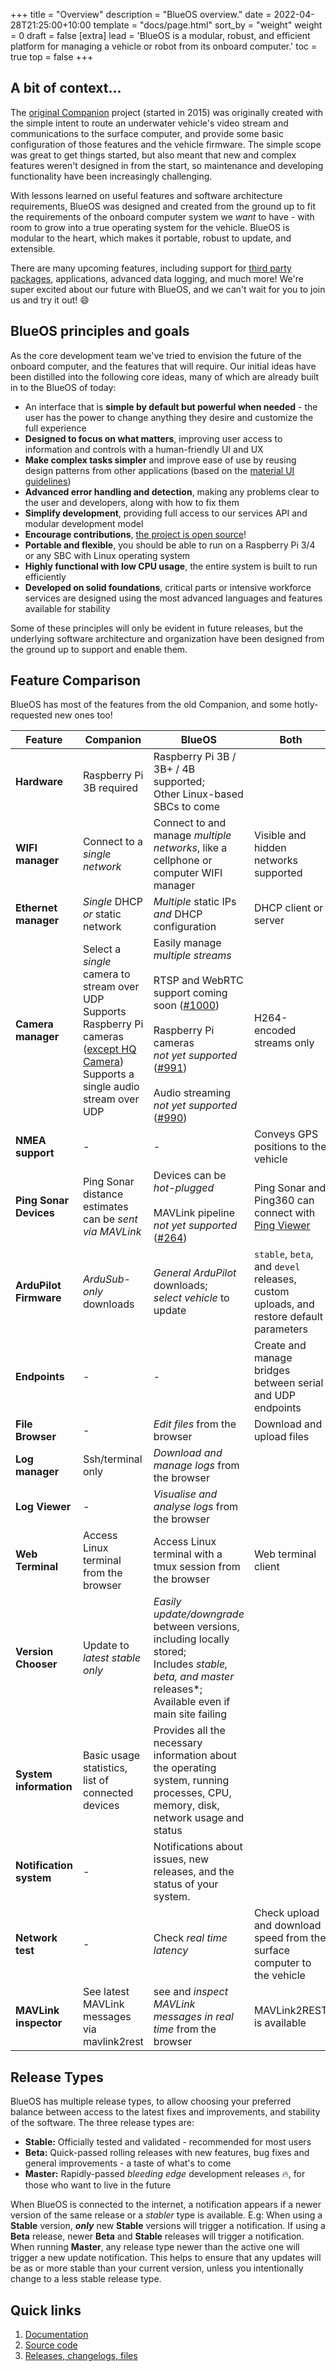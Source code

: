 +++
title = "Overview"
description = "BlueOS overview."
date = 2022-04-28T21:25:00+10:00
template = "docs/page.html"
sort_by = "weight"
weight = 0
draft = false
[extra]
lead = 'BlueOS is a modular, robust, and efficient platform for managing a vehicle or robot from its onboard computer.'
toc = true
top = false
+++

## A bit of context...

The [original Companion](https://www.ardusub.com/reference/companion-web-ui.html) project (started in 2015) was originally created with the simple intent to route an underwater vehicle's video stream and communications to the surface computer, and provide some basic configuration of those features and the vehicle firmware. The simple scope was great to get things started, but also meant that new and complex features weren't designed in from the start, so maintenance and developing functionality have been increasingly challenging.

With lessons learned on useful features and software architecture requirements, BlueOS was designed and created from the ground up to fit the requirements of the onboard computer system we _want_ to have - with room to grow into a true operating system for the vehicle. BlueOS is modular to the heart, which makes it portable, robust to update, and extensible. 

There are many upcoming features, including support for [third party packages](https://discuss.bluerobotics.com/t/external-integrations-extensions/10912), applications, advanced data logging, and much more! We're super excited about our future with BlueOS, and we can't wait for you to join us and try it out! 😄

## BlueOS principles and goals

As the core development team we've tried to envision the future of the onboard computer, and the features that will require. Our initial ideas have been distilled into the following core ideas, many of which are already built in to the BlueOS of today:

* An interface that is **simple by default but powerful when needed** - the user has the power to change anything they desire and customize the full experience
* **Designed to focus on what matters**, improving user access to information and controls with a human-friendly UI and UX
* **Make complex tasks simpler** and improve ease of use by reusing design patterns from other applications (based on the [material UI guidelines](https://material.io/design/guidelines-overview))
* **Advanced error handling and detection**, making any problems clear to the user and developers, along with how to fix them
* **Simplify development**, providing full access to our services API and modular development model
* **Encourage contributions**, [the project is open source](https://github.com/bluerobotics/BlueOS-docker)!
* **Portable and flexible**, you should be able to run on a Raspberry Pi 3/4 or any SBC with Linux operating system
* **Highly functional with low CPU usage**, the entire system is built to run efficiently
* **Developed on solid foundations**, critical parts or intensive workforce services are designed using the most advanced languages and features available for stability

Some of these principles will only be evident in future releases, but the underlying software architecture and organization have been designed from the ground up to support and enable them.


## Feature Comparison

BlueOS has most of the features from the old Companion, and some hotly-requested new ones too!

| Feature | Companion | BlueOS | Both |  |
|---|---|---|---|---|
| **Hardware** | Raspberry Pi 3B required | Raspberry Pi 3B / 3B+ / 4B supported;<br>Other Linux-based SBCs to come
| **WIFI manager** | Connect to a *single network* | Connect to and manage *multiple networks*, like a cellphone or computer WIFI manager | Visible and hidden networks supported |  |
| **Ethernet manager** | *Single* DHCP *or* static network | *Multiple* static IPs *and* DHCP configuration | DHCP client or server |  |
| **Camera manager** | Select a *single* camera to stream over UDP<br>Supports Raspberry Pi cameras ([except HQ Camera](https://discuss.bluerobotics.com/t/raspberry-pi-camera-stream-not-working/11976/18))<br>Supports a single audio stream over UDP | Easily manage *multiple streams*<br><br>RTSP and WebRTC support coming soon ([#1000](https://github.com/bluerobotics/BlueOS-docker/issues/1000))<br><br>Raspberry Pi cameras<br>*not yet supported* ([#991](https://github.com/bluerobotics/BlueOS-docker/issues/991))<br><br>Audio streaming<br>*not yet supported* ([#990](https://github.com/bluerobotics/BlueOS-docker/issues/990)) | H264-encoded streams only |  |
| **NMEA support** | - | - | Conveys GPS positions to the vehicle |  |
| **Ping Sonar Devices** | Ping Sonar distance estimates can be *sent via MAVLink* | Devices can be *hot-plugged*<br><br>MAVLink pipeline<br>*not yet supported* ([#264](https://github.com/bluerobotics/BlueOS-docker/issues/264)) | Ping Sonar and Ping360 can connect with [Ping Viewer](https://docs.bluerobotics.com/ping-viewer/) |  |
| **ArduPilot Firmware** | *ArduSub-only* downloads | *General ArduPilot* downloads;<br>*select vehicle* to update | `stable`, `beta`, and `devel` releases, custom uploads, and restore default parameters |  |
| **Endpoints** | - | - | Create and manage bridges between serial and UDP endpoints |  |
| **File Browser** | - | *Edit files* from the browser | Download and upload files |  |
| **Log manager** | Ssh/terminal only | *Download and manage logs* from the browser |  |  |
| **Log Viewer** | - | *Visualise and analyse logs* from the browser |  |  |
| **Web Terminal** | Access Linux terminal from the browser | Access Linux terminal with a tmux session from the browser | Web terminal client |  |
| **Version Chooser** | Update to *latest stable only* | *Easily update/downgrade* between versions, including locally stored;<br>Includes *stable, beta, and master* releases*;<br>Available even if main site failing |  |  |
| **System information** | Basic usage statistics, list of connected devices | Provides all the necessary information about the operating system, running processes, CPU, memory, disk, network usage and status |  |  |
| **Notification system** | - | Notifications about issues, new releases, and the status of your system. |  |  |
| **Network test** | - | Check *real time latency* | Check upload and download speed from the surface computer to the vehicle |  |
| **MAVLink inspector** | See latest MAVLink messages via mavlink2rest | see and *inspect MAVLink messages in real time* from the browser | MAVLink2REST is available |  |

## Release Types
BlueOS has multiple release types, to allow choosing your preferred balance between access to the latest fixes and improvements, and stability of the software. The three release types are:
- **Stable:** Officially tested and validated - recommended for most users
- **Beta:** Quick-passed rolling releases with new features, bug fixes and general improvements - a taste of what's to come
- **Master:** Rapidly-passed *bleeding edge* development releases 🔥, for those who want to live in the future

When BlueOS is connected to the internet, a notification appears if a newer version of the same release or a *stabler* type is available. E.g: When using a **Stable** version, _**only**_ new **Stable** versions will trigger a notification. If using a **Beta** release, newer **Beta** and **Stable** releases will trigger a notification. When running **Master**, any release type newer than the active one will trigger a new update notification. This helps to ensure that any updates will be as or more stable than your current version, unless you intentionally change to a less stable release type.

## Quick links

1. [Documentation](../)
2. [Source code](https://github.com/bluerobotics/BlueOS-docker)
3. [Releases, changelogs, files](https://github.com/bluerobotics/BlueOS-docker/releases)
